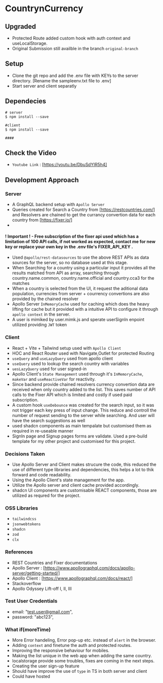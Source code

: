 # CountrynCurrency

## Upgraded

- Protected Route added custom hook with auth context and useLocalStorage.
- Original Submission still availble in the branch `original-branch`

## Setup

- Clone the git repo and add the .env file with KEYs to the server directory. [Rename the sampleenv.txt file to .env]
- Start server and client separatly

## Dependecies

```
# server
$ npm install --save

#client
$ npm install --save

####

```

## Check the Video

- `Youtube Link` : [https://youtu.be/DbuSdYIR5h4]

## Development Approach

### Server

- A GraphQL backend setup with `Apollo Server`
- Queries created for Search a Country from [https://restcountries.com/] and Resolvers are chained to get the currancy convertion data for each country from [https://fixer.io/]
-

#### ! Important ! - Free subscription of the fixer api used which has a limitation of 100 API calls, if not worked as expected, contact me for new key or replace your own key in the .env file's FIXER_API_KEY .

- Used `@apollo/rest-datasources` to use the above REST APIs as data sources for the server, so no database used at this stage.
- When Searching for a country using a particular input it provides all the results matched from API as array, searching through country.name.common, country.name.official and country.cca3 for the matches
- When a country is selected from the UI, it request the aditional data population, currencies from server + courrency convertions are also provided by the chained resolver
- Apollo Server `InMemoryCache` used for caching which does the heavy lifting for cache but it provided with a intuitive API to configure it through `apollo context` in the server.
- A user is mimiked by user.mimk.js and sperate userSignIn enpoint utilized providing `JWT` token

### Client

- React + Vite + Tailwind setup used with `Apollo Client`
- HOC and React Router used with Navigate,Outlet for protected Routing
- `useQuery` and `useLazyQuery` used from apollo client
- `useQuery` used to lookup the search country with variables
- `uesLazyQuery` used for user signed-in
- Apollo Client's `State Management` used through it's `InMemoryCache`, `makeVar` and `useReactiveVar` for reactivity.
- Since backend provide chained resolvers currency convertion data are received when only country added to the list. This saves number of API calls to the Fixer API which is limited and costly if used paid subscription.
- A custom hook `useDebounce` was created for the search input, so it was not trigger each key press of input change. This reduce and controll the number of request sending to the server while searching. And user will have the search suggestions as well
- used shadcn components as main tempalate but customised them as required in re-useable manner
- SignIn page and Signup pages forms are validate. Used a pre-build template for my other project and customised for this project.

### Decisions Taken

- Use Apollo Server and Client makes strucure the code, this reduced the use of different type libraries and dependencies, this helps a lot to thik forward and code readability.
- Using the Apollo Client's state management for the app.
- Utilize the Apollo server and client cache provided accordingly.
- shadcn UI components are customisable REACT components, those are utilized as requred for the project.

### OSS Libraries

- `tailwindcss`
- `jsonwebtokens`
- `shadcn`
- `zod`
- `clx`

### References

- REST Countries and Fixer documentations
- Apollo Server : [https://www.apollographql.com/docs/apollo-server/getting-started/]
- Apollo Client : [https://www.apollographql.com/docs/react/]
- Stackoverflow
- Apollo Odyssey Lift-off I, II, III

### Test User Credentials

- email: "test.user@gmail.com",
- password: "abc123",

### What if(moreTime)

- More Error handeling, Error pop-up etc. instead of `alert` in the browser.
- Adding `context` and finetune the auth and protected routes.
- Improving the responsive behaviour for mobiles.
- Making the list unique in the web app when adding the same country.
- localstorage provide some troubles, fixes are coming in the next steps.
- Creating the user sign-up feature
- Should have improve the use of `type` in TS in both server and client
- Could have hosted
